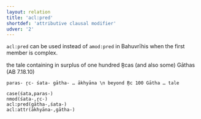 ```yaml
---
layout: relation
title: 'acl:pred'
shortdef: 'attributive clausal modifier'
udver: '2'
---
```


`acl:pred` can be used instead of `amod:pred` in Bahuvrīhis when the first member is
complex.

the tale containing in surplus of one hundred R̥cas (and also some) Gāthas (AB 7.18.10)
~~~ sdparse
paras- r̥c- śata- gātha- … ākhyāna \n beyond R̥c 100 Gātha … tale

case(śata,paras-)
nmod(śata-,r̥c-)
acl:pred(gātha-,śata-)
acl:attr(ākhyāna-,gātha-)
~~~
<!-- Interlanguage links updated Po 11. listopadu 2024, 20:10:13 CET -->
